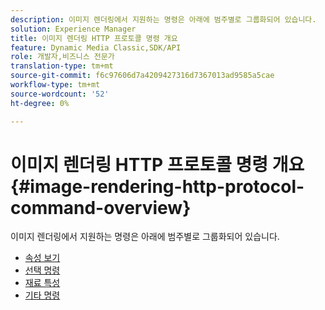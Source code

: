 ```yaml
---
description: 이미지 렌더링에서 지원하는 명령은 아래에 범주별로 그룹화되어 있습니다.
solution: Experience Manager
title: 이미지 렌더링 HTTP 프로토콜 명령 개요
feature: Dynamic Media Classic,SDK/API
role: 개발자,비즈니스 전문가
translation-type: tm+mt
source-git-commit: f6c97606d7a4209427316d7367013ad9585a5cae
workflow-type: tm+mt
source-wordcount: '52'
ht-degree: 0%

---
```



# 이미지 렌더링 HTTP 프로토콜 명령 개요{#image-rendering-http-protocol-command-overview}

이미지 렌더링에서 지원하는 명령은 아래에 범주별로 그룹화되어 있습니다.

* [속성 보기](r-ir-view-attributes.md)
* [선택 명령](r-ir-selection-commands.md)
* [재료 특성](r-ir-material-attributes.md)
* [기타 명령](r-ir-miscellaneous-commands.md)
